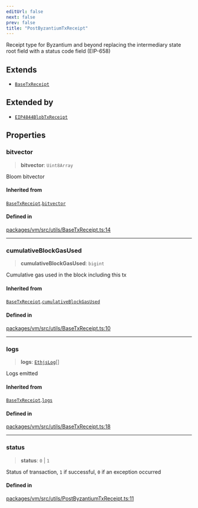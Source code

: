 ```yaml
---
editUrl: false
next: false
prev: false
title: "PostByzantiumTxReceipt"
---
```


Receipt type for Byzantium and beyond replacing the intermediary
state root field with a status code field (EIP-658)

## Extends

- [`BaseTxReceipt`](/reference/tevm/vm/interfaces/basetxreceipt/)

## Extended by

- [`EIP4844BlobTxReceipt`](/reference/tevm/vm/interfaces/eip4844blobtxreceipt/)

## Properties

### bitvector

> **bitvector**: `Uint8Array`

Bloom bitvector

#### Inherited from

[`BaseTxReceipt`](/reference/tevm/vm/interfaces/basetxreceipt/).[`bitvector`](/reference/tevm/vm/interfaces/basetxreceipt/#bitvector)

#### Defined in

[packages/vm/src/utils/BaseTxReceipt.ts:14](https://github.com/qbzzt/tevm-monorepo/blob/main/packages/vm/src/utils/BaseTxReceipt.ts#L14)

***

### cumulativeBlockGasUsed

> **cumulativeBlockGasUsed**: `bigint`

Cumulative gas used in the block including this tx

#### Inherited from

[`BaseTxReceipt`](/reference/tevm/vm/interfaces/basetxreceipt/).[`cumulativeBlockGasUsed`](/reference/tevm/vm/interfaces/basetxreceipt/#cumulativeblockgasused)

#### Defined in

[packages/vm/src/utils/BaseTxReceipt.ts:10](https://github.com/qbzzt/tevm-monorepo/blob/main/packages/vm/src/utils/BaseTxReceipt.ts#L10)

***

### logs

> **logs**: [`EthjsLog`](/reference/tevm/utils/type-aliases/ethjslog/)[]

Logs emitted

#### Inherited from

[`BaseTxReceipt`](/reference/tevm/vm/interfaces/basetxreceipt/).[`logs`](/reference/tevm/vm/interfaces/basetxreceipt/#logs)

#### Defined in

[packages/vm/src/utils/BaseTxReceipt.ts:18](https://github.com/qbzzt/tevm-monorepo/blob/main/packages/vm/src/utils/BaseTxReceipt.ts#L18)

***

### status

> **status**: `0` \| `1`

Status of transaction, `1` if successful, `0` if an exception occurred

#### Defined in

[packages/vm/src/utils/PostByzantiumTxReceipt.ts:11](https://github.com/qbzzt/tevm-monorepo/blob/main/packages/vm/src/utils/PostByzantiumTxReceipt.ts#L11)
